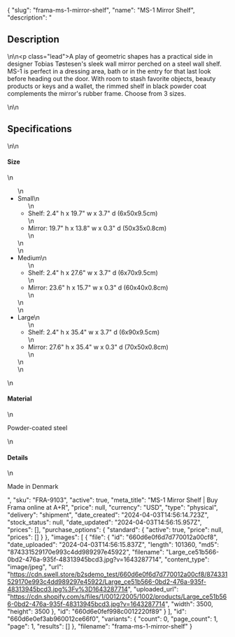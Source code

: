 {
  "slug": "frama-ms-1-mirror-shelf",
  "name": "MS-1 Mirror Shelf",
  "description": "<h2>Description</h2>\n<!-- split -->\n<p class=\"lead\">A play of geometric shapes has a practical side in designer Tobias Tøstesen's sleek wall mirror perched on a steel wall shelf. MS-1 is perfect in a dressing area, bath or in the entry for that last look before heading out the door. With room to stash favorite objects, beauty products or keys and a wallet, the rimmed shelf in black powder coat complements the mirror's rubber frame. Choose from 3 sizes.</p>\n<!-- split -->\n<h2>Specifications</h2>\n<!-- split -->\n<h4>Size</h4>\n<ul>\n<li>Small\n<ul>\n<li>Shelf: 2.4\" h x 19.7\" w x 3.7\" d (6x50x9.5cm)</li>\n<li>Mirror: 19.7\" h x 13.8\" w x 0.3\" d (50x35x0.8cm)</li>\n</ul>\n</li>\n<li>Medium\n<ul>\n<li>Shelf: 2.4\" h x 27.6\" w x 3.7\" d (6x70x9.5cm)</li>\n<li>Mirror: 23.6\" h x 15.7\" w x 0.3\" d (60x40x0.8cm)</li>\n</ul>\n</li>\n<li>Large\n<ul>\n<li>Shelf: 2.4\" h x 35.4\" w x 3.7\" d (6x90x9.5cm)</li>\n<li>Mirror: 27.6\" h x 35.4\" w x 0.3\" d (70x50x0.8cm)</li>\n</ul>\n</li>\n</ul>\n<h4>Material</h4>\n<p>Powder-coated steel</p>\n<h4>Details</h4>\n<p>Made in Denmark</p>",
  "sku": "FRA-9103",
  "active": true,
  "meta_title": "MS-1 Mirror Shelf | Buy Frama online at A+R",
  "price": null,
  "currency": "USD",
  "type": "physical",
  "delivery": "shipment",
  "date_created": "2024-04-03T14:56:14.723Z",
  "stock_status": null,
  "date_updated": "2024-04-03T14:56:15.957Z",
  "prices": [],
  "purchase_options": {
    "standard": {
      "active": true,
      "price": null,
      "prices": []
    }
  },
  "images": [
    {
      "file": {
        "id": "660d6e0f6d7d770012a00cf8",
        "date_uploaded": "2024-04-03T14:56:15.837Z",
        "length": 101360,
        "md5": "874331529170e993c4dd989297e45922",
        "filename": "Large_ce51b566-0bd2-476a-935f-48313945bcd3.jpg?v=1643287714",
        "content_type": "image/jpeg",
        "url": "https://cdn.swell.store/b2sdemo_test/660d6e0f6d7d770012a00cf8/874331529170e993c4dd989297e45922/Large_ce51b566-0bd2-476a-935f-48313945bcd3.jpg%3Fv%3D1643287714",
        "uploaded_url": "https://cdn.shopify.com/s/files/1/0012/2005/1002/products/Large_ce51b566-0bd2-476a-935f-48313945bcd3.jpg?v=1643287714",
        "width": 3500,
        "height": 3500
      },
      "id": "660d6e0fef998c0012220f89"
    }
  ],
  "id": "660d6e0ef3ab960012ce66f0",
  "variants": {
    "count": 0,
    "page_count": 1,
    "page": 1,
    "results": []
  },
  "filename": "frama-ms-1-mirror-shelf"
}